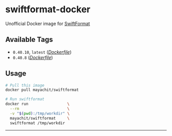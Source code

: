 # swiftformat-docker

Unofficial Docker image for [SwiftFormat](https://github.com/nicklockwood/SwiftFormat)

## Available Tags

-   `0.40.10`, `latest` ([_Dockerfile_](https://github.com/mithun/swiftformat-docker/blob/v0.40.10/Dockerfile))
-   `0.40.8` ([_Dockerfile_](https://github.com/mithun/swiftformat-docker/blob/v0.40.8/Dockerfile))

## Usage

```bash
# Pull this image
docker pull mayachit/swiftformat

# Run swiftformat
docker run                 \
  --rm                     \
  -v "$(pwd):/tmp/workdir" \
  mayachit/swiftformat     \
  swiftformat /tmp/workdir
```

* * *
